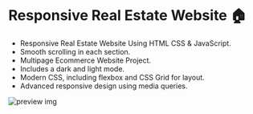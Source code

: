 # Responsive Real Estate Website 🏠

- Responsive Real Estate Website Using HTML CSS & JavaScript.
- Smooth scrolling in each section.
- Multipage Ecommerce Website Project.
- Includes a dark and light mode.
- Modern CSS, including flexbox and CSS Grid for layout.
- Advanced responsive design using media queries.


![preview img](/assets/img/capture.png)
